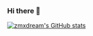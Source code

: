 ### Hi there 👋

<!--
**zmxdream/zmxdream** is a ✨ _special_ ✨ repository because its `README.md` (this file) appears on your GitHub profile.

Here are some ideas to get you started:

- 🔭 I’m currently working on ...
- 🌱 I’m currently learning ...
- 👯 I’m looking to collaborate on ...
- 🤔 I’m looking for help with ...
- 💬 Ask me about ...
- 📫 How to reach me: ...
- 😄 Pronouns: ...
- ⚡ Fun fact: ...
-->
[![zmxdream's GitHub stats](https://github-readme-stats.vercel.app/api?username=zmxdream&show_icons=true)](https://github.com/zmxdream/github-readme-stats)
